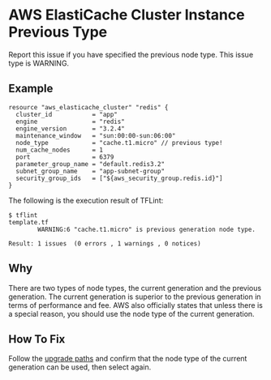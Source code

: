 # AWS ElastiCache Cluster Instance Previous Type
Report this issue if you have specified the previous node type. This issue type is WARNING.

## Example
```
resource "aws_elasticache_cluster" "redis" {
  cluster_id           = "app"
  engine               = "redis"
  engine_version       = "3.2.4"
  maintenance_window   = "sun:00:00-sun:06:00"
  node_type            = "cache.t1.micro" // previous type!
  num_cache_nodes      = 1
  port                 = 6379
  parameter_group_name = "default.redis3.2"
  subnet_group_name    = "app-subnet-group"
  security_group_ids   = ["${aws_security_group.redis.id}"]
}
```

The following is the execution result of TFLint:

```
$ tflint
template.tf
        WARNING:6 "cache.t1.micro" is previous generation node type.

Result: 1 issues  (0 errors , 1 warnings , 0 notices)
```

## Why
There are two types of node types, the current generation and the previous generation. The current generation is superior to the previous generation in terms of performance and fee. AWS also officially states that unless there is a special reason, you should use the node type of the current generation.

## How To Fix
Follow the [upgrade paths](https://aws.amazon.com/elasticache/previous-generation/) and confirm that the node type of the current generation can be used, then select again.
